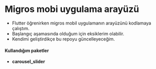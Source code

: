 # Migros mobi uygulama arayüzü

- Flutter öğrenirken migros mobil uygulamanın arayüzünü kodlamaya çalıştım.
- Başlangıç aşamasında olduğum için eksiklerim olabilir.
- Kendimi geliştirdikçe bu repoyu güncelleyeceğim.

#### Kullandığım paketler

- **carousel_slider** 
